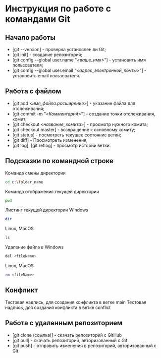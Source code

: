 # Инструкция по работе с командами Git

## **Начало работы** 

* [git --version] - проверка установлен ли Git;
* [git init] - создание репозитория;
* [git config --global user.name "*<ваше_имя>*"] - установить имя пользователя;
* [git config --global user.email "*<адрес_электронной_почты>*"] - установить email пользователя.

## **Работа с файлом**

* [git add <*имя_файла.расширение*>] - указание файла для отслеживания;
* [git commit -m "<*Комментарий*>"] - создание точки отслеживания, комит;
* [git checkout <*название_комита*>] - просмотр нужного комита;
* [git checkout master] - возвращение к основному комиту;
* [git status] - посмотреть текущее состояние ветки;
* [git diff] - Просмотреть изменения;
* [git log], [git reflog] - просмотр истории ветки.

## **Подсказки по командной строке**

Команда смены директории
```sh
cd c:\folder_name
```

Команда отображения текущей директории
```sh
pwd
```

Листинг текущей директории Windows
```sh
dir
```
Linux, MacOS
```sh
ls
```

Удаление файла в Windows
```sh
del <fileName>
```
Linux, MacOS
```sh
rm <fileName>
```

## **Конфликт**

Тестовая надпись, для создания конфликта в ветке main
Тестовая надпись, для создания конфликта в ветке conflict

## **Работа с удаленным репозиторием**

* [git clone (ссылка)] - скачать репозиторий с GitHub
* [git pull] - скачать репозиторий, авторизованный с Git
* [git push] - отправить изменения в репозиторий, авторизованный с Git